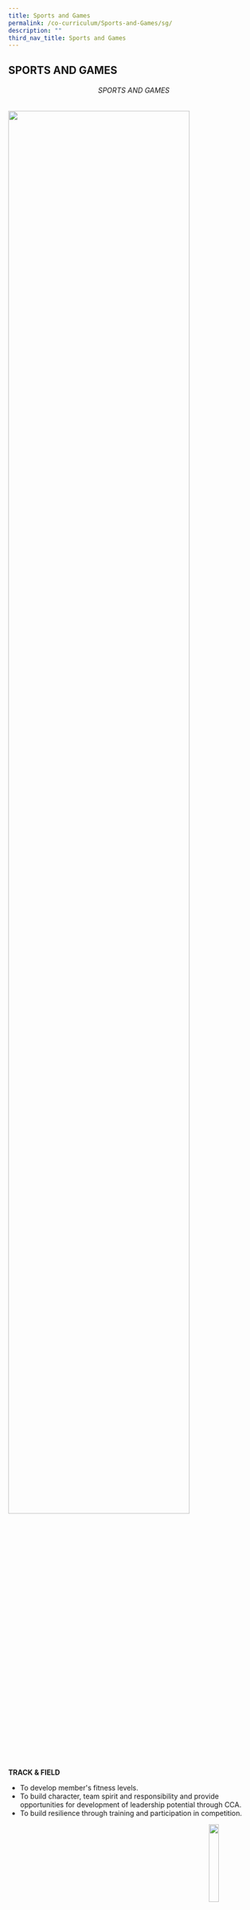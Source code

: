 ```yaml
---
title: Sports and Games
permalink: /co-curriculum/Sports-and-Games/sg/
description: ""
third_nav_title: Sports and Games
---
```

## SPORTS AND GAMES

###### <center> SPORTS AND GAMES</center>

<img src="/images/sng1.jpg" align=left style="width:85%">
<br clear=left>

**TRACK & FIELD**

*   To develop member's fitness levels.
*   To build character, team spirit and responsibility and provide opportunities for development of leadership potential through CCA.
*   To build resilience through training and participation in competition.

<p><a href="https://www.ezhishi.net/CKPSebook2022/">
<img style="width:20%" align=right src="/images/readmore.jpg">
</a></p>

<img src="/images/sng2.jpg" align=left style="width:85%">
<br clear=left>

**FLOORBALL**

Maximise the potential in every student for floorball as a team player and as a leader in their own unique way.

To inculcate discipline, teamwork and passion for the sports.

<p><a href="https://www.ezhishi.net/CKPSebook2022/">
<img style="width:20%" align=right src="/images/readmore.jpg">
</a></p>

<img src="/images/sng3.jpg" align=left style="width:85%">
<br clear=left>

**SEPAK TAKRAW**

This Sepak Takraw is one of the most popular CCA as it is the time where the students to learn about teamwork, juggling skills and playing in various competitions and tournaments. The NLS team has achieved 2nd place position in the National School Sepak Takraw tournament in 2019.<br>
During CCA sessions, the students will be engaged in physical, tactical and mental activities to build their character and skills. They will be lead by dedicated coach and teachers during the CCA activities. The students will have the chance to grow their mindset and knowledge, build stronger character and friendship, show their skills and competitive potentials.

<p><a href="https://www.ezhishi.net/CKPSebook2022/">
<img style="width:20%" align=right src="/images/readmore.jpg">
</a></p>

<img src="/images/sng4.jpeg" align=left style="width:85%">
<br clear=left>

**BASKETBALL**

Objectives of CCA: To enable members to build resilience, teamwork and sportsmanship through basketball training and competition<br>
To train members to acquire basketball skills, know the game and play it well<br>
To develop leadership qualities through the training

<p><a href="https://www.ezhishi.net/CKPSebook2022/">
<img style="width:20%" align=right src="/images/readmore.jpg">
</a></p>

<img src="/images/sng5.jpg" align=left style="width:85%">
<br clear=left>

**FOOTBALL**

Football team is made up of Year 1 to Year 4 students; we cater to both the social recreation students and also the competitive school team. We welcome students who have the passion and love for the sports. During our training sessions, we emphasize on building on our players' character.

Objectives<br>
To develop student-athletes who display self-discipline and commitment towards football; and pride and belonging to NorthLight School.

<p><a href="https://www.ezhishi.net/CKPSebook2022/">
<img style="width:20%" align=right src="/images/readmore.jpg">
</a></p>

<img src="/images/sng6.jpg" align=left style="width:85%">
<br clear=left>

**TABLE TENNIS**

Table Tennis CCA comprise mostly non-competitive groups of paddlers. CCA members are introduced to play techniques such as stroke play, footwork, ball control, service, defence and attack strategies.

Regular practice play during CCA will drill members to improve on their dexterity, quick reflexes, speed, power and agility. Our members are nurtured both physically and mentally to stretch their potential. Dedication and enthusiasm towards the game will be instilled in the CCA members to achieve discipline, teamwork and sportsmanship.

<p><a href="https://www.ezhishi.net/CKPSebook2022/">
<img style="width:20%" align=right src="/images/readmore.jpg">
</a></p>

<img src="/images/sng7.jpg" align=left style="width:85%">
<br clear=left>

**NETBALL**

*   To develop in our Netballers the love for the sport.
*   To provide opportunities for Netballers to participate and grow in their leadership skills.
*    To develop students’ basic skills, competency and confidence in the sport.
*   To strengthen togetherness among students interested in the sport.

<p><a href="https://www.ezhishi.net/CKPSebook2022/">
<img style="width:20%" align=right src="/images/readmore.jpg">
</a></p>

<img src="/images/sng8.jpg" align=left style="width:85%">
<br clear=left>

**BADMINTON**

To develop the members' badminton skills, fitness level and game tactics.<br>
To inculcate discipline, sportsmanship and teamwork.<br>
To inculcate the value social responsibility through Values In Action activities

<p><a href="/co-curriculum/Sports-and-Games/badminton/">
<img style="width:20%" align=right src="/images/readmore.jpg">
</a></p>